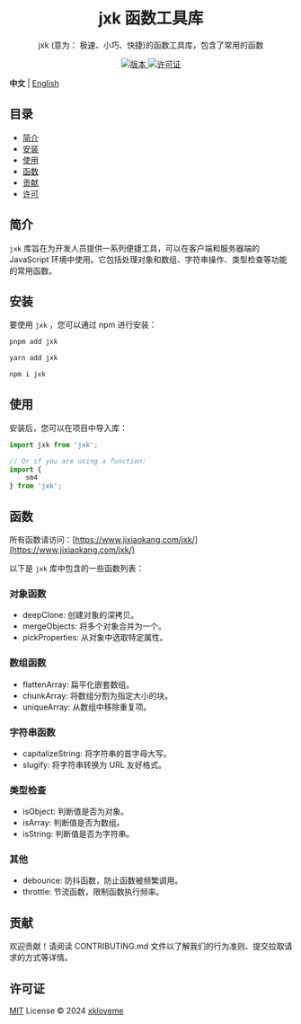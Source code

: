 <h1 align="center">jxk 函数工具库</h1>

<p align="center">
  jxk (意为： 极速、小巧、快捷)的函数工具库，包含了常用的函数
</p>

<p align="center">
  <a href="https://www.npmjs.com/package/jxk">
    <img src="https://img.shields.io/npm/v/jxk?color=orange&label=" alt="版本" />
  </a>
  <a href="https://github.com/qmhc/jxk/blob/main/LICENSE">
    <img src="https://img.shields.io/npm/l/jxk" alt="许可证" />
  </a>
</p>

**中文** | [English](./README.en.md)

## 目录

* [简介](#简介)
* [安装](#安装)
* [使用](#使用)
* [函数](#函数)
* [贡献](#贡献)
* [许可](#许可)

## 简介

`jxk` 库旨在为开发人员提供一系列便捷工具，可以在客户端和服务器端的 JavaScript 环境中使用。它包括处理对象和数组、字符串操作、类型检查等功能的常用函数。

## 安装

要使用 `jxk` ，您可以通过 npm 进行安装：

```bash
pnpm add jxk
```

```bash
yarn add jxk
```

```bash
npm i jxk
```

## 使用

安装后，您可以在项目中导入库：

```javascript
import jxk from 'jxk';

// Or if you are using a function:
import {
    sm4
} from 'jxk';
```

## 函数

所有函数请访问：[https://www.jixiaokang.com/jxk/](https://www.jixiaokang.com/jxk/)

以下是 `jxk` 库中包含的一些函数列表：

### 对象函数

* deepClone: 创建对象的深拷贝。
* mergeObjects: 将多个对象合并为一个。
* pickProperties: 从对象中选取特定属性。

### 数组函数

* flattenArray: 扁平化嵌套数组。
* chunkArray: 将数组分割为指定大小的块。
* uniqueArray: 从数组中移除重复项。

### 字符串函数

* capitalizeString: 将字符串的首字母大写。
* slugify: 将字符串转换为 URL 友好格式。

### 类型检查

* isObject: 判断值是否为对象。
* isArray: 判断值是否为数组。
* isString: 判断值是否为字符串。

### 其他

* debounce: 防抖函数，防止函数被频繁调用。
* throttle: 节流函数，限制函数执行频率。

## 贡献

欢迎贡献！请阅读 CONTRIBUTING.md 文件以了解我们的行为准则、提交拉取请求的方式等详情。

## 许可证

[MIT](./LICENSE) License © 2024 [xkloveme](https://github.com/xkloveme)

